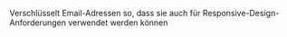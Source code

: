 Verschlüsselt Email-Adressen so, dass sie auch für
Responsive-Design-Anforderungen verwendet werden können